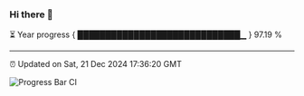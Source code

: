 ### Hi there 👋

⏳ Year progress { █████████████████████████████▁ } 97.19 %

---

⏰ Updated on Sat, 21 Dec 2024 17:36:20 GMT

![Progress Bar CI](https://github.com/IshwaranRudhara/GIT-ACTION/workflows/Progress%20Bar%20CI/badge.svg)
